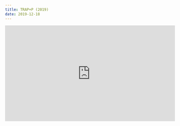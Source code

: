 ```yaml
---
title: TRAP+P (2019)
date: 2019-12-18
---
```


<iframe width="560" height="315" src="https://www.youtube.com/embed/yT2od9N1uDs?si=oh8DiZxCApyPCSE7" title="YouTube video player" frameborder="0" allow="accelerometer; autoplay; clipboard-write; encrypted-media; gyroscope; picture-in-picture; web-share" referrerpolicy="strict-origin-when-cross-origin" allowfullscreen></iframe>
